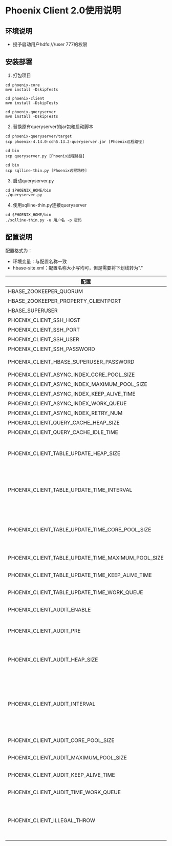 # Phoenix Client 2.0使用说明
## 环境说明
- 授予启动用户hdfs:///user 777的权限

## 安装部署
1. 打包项目
```shell script
cd phoenix-core
mvn install -DskipTests

cd phoenix-client
mvn install -DskipTests

cd phoenix-queryserver
mvn install -DskipTests
```

2. 替换原有queryserver的jar包和启动脚本
```shell script
cd phoenix-queryserver/target
scp phoenix-4.14.0-cdh5.13.2-queryserver.jar [Phoenix远程路径]

cd bin
scp queryserver.py [Phoenix远程路径]

cd bin
scp sqlline-thin.py [Phoenix远程路径]
```

3. 启动queryserver.py
```shell script
cd $PHOENIX_HOME/bin
./queryserver.py
```

4. 使用sqlline-thin.py连接queryserver
```shell script
cd $PHOENIX_HOME/bin
./sqlline-thin.py -u 用户名 -p 密码
```

## 配置说明
配置格式为：
- 环境变量：与配置名称一致
- hbase-site.xml：配置名称大小写均可，但是需要将下划线转为"."

| 配置                                         | 说明                                              |
| -------------------------------------------- | ------------------------------------------------- |
|HBASE_ZOOKEEPER_QUORUM|ZooKeeper IP地址|
|HBASE_ZOOKEEPER_PROPERTY_CLIENTPORT|ZooKeeper 端口地址|
|HBASE_SUPERUSER|HBase 超级用户名|
|PHOENIX_CLIENT_SSH_HOST|HBase 命令可执行节点IP地址|
|PHOENIX_CLIENT_SSH_PORT|HBase 命令可执行节点SSH端口|
|PHOENIX_CLIENT_SSH_USER|HBase 命令可执行节点用户名|
|PHOENIX_CLIENT_SSH_PASSWORD|HBase 命令可执行节点密码|
|PHOENIX_CLIENT_HBASE_SUPERUSER_PASSWORD|Phoenix 超级用户的密码，用户名对应HBASE_SUPERUSER|
|PHOENIX_CLIENT_ASYNC_INDEX_CORE_POOL_SIZE|创建异步索引线程池核心线程数量|
|PHOENIX_CLIENT_ASYNC_INDEX_MAXIMUM_POOL_SIZE|创建异步索引线程池最大线程数量|
|PHOENIX_CLIENT_ASYNC_INDEX_KEEP_ALIVE_TIME|创建异步索引线程池线程存活时间，单位毫秒|
|PHOENIX_CLIENT_ASYNC_INDEX_WORK_QUEUE|创建异步索引线程池线程队列数量|
|PHOENIX_CLIENT_ASYNC_INDEX_RETRY_NUM|异步索引重试次数|
|PHOENIX_CLIENT_QUERY_CACHE_HEAP_SIZE|查询缓存堆内存大小，单位Bytes|
|PHOENIX_CLIENT_QUERY_CACHE_IDLE_TIME|查询缓存失效时间（每次使用后时间刷新），单位毫秒|
|PHOENIX_CLIENT_TABLE_UPDATE_HEAP_SIZE|表更新时间堆内存大小，默认为100MB<br>注意：表更新时间缓存存储表名和时间戳，如果表名占用100字节，则1MB可以存储10000个表，因此不需要修改该配置|
|PHOENIX_CLIENT_TABLE_UPDATE_TIME_INTERVAL|表更新时间缓存写入SYSTEM.TABLE_UPDATE_TIME表的间隔，如果设置为0，则每次检测到表更新操作都会写入<br>注意：该值越大，意味着故障时丢失的数据越多<br>注意：该值越小，意味着越频繁地写入Phoenix表|
|PHOENIX_CLIENT_TABLE_UPDATE_TIME_CORE_POOL_SIZE|表更新时间缓存写入SYSTEM.TABLE_UPDATE_TIME表的线程数量<br>注意：只有当PHOENIX_CLIENT_TABLE_UPDATE_TIME_INTERVAL = 0时，该值才生效|
|PHOENIX_CLIENT_TABLE_UPDATE_TIME_MAXIMUM_POOL_SIZE|表更新时间缓存写入SYSTEM.TABLE_UPDATE_TIME表的最大线程数量|
|PHOENIX_CLIENT_TABLE_UPDATE_TIME_KEEP_ALIVE_TIME|表更新时间缓存写入SYSTEM.TABLE_UPDATE_TIME表的线程存活时间，单位毫秒|
|PHOENIX_CLIENT_TABLE_UPDATE_TIME_WORK_QUEUE|表更新时间缓存写入SYSTEM.TABLE_UPDATE_TIME表的线程队列大小|
|PHOENIX_CLIENT_AUDIT_ENABLE|数据库审计日志开启 注意：只有该值为true时，才会启用数据库审计日志|
|PHOENIX_CLIENT_AUDIT_PRE|数据库审计日志过滤前缀，设置为""代表所有操作都计入审计日志<br>注意：只有符合设置前缀的SQL语句才会被记录|
|PHOENIX_CLIENT_AUDIT_HEAP_SIZE|数据库审计日志缓存对大小，默认为1GB<br>注意：如果设置该值过小，会导致写入Phoenix表间隔期间可能会存在超出该设置的缓存，无法及时写入审计表中，导致审计日志丢失|
|PHOENIX_CLIENT_AUDIT_INTERVAL|数据库审计日志缓存写入SYSTEM.AUDIT表的间隔，如果设置为0，则每次检测到表更新操作都会写入<br>注意：该值越大，意味着故障时丢失的数据越多<br>注意：该值越小，意味着越频繁地写入Phoenix表<br>注意：如果该值设置过大，会导致写入Phoenix表间隔期间可能会存在超出缓存堆大小的缓存，无法及时写入审计表中，导致审计日志丢失|
|PHOENIX_CLIENT_AUDIT_CORE_POOL_SIZE|数据库审计日志缓存写入SYSTEM.AUDIT表的线程数量|
|PHOENIX_CLIENT_AUDIT_MAXIMUM_POOL_SIZE|数据库审计日志缓存写入SYSTEM.AUDIT表的最大线程数量|
|PHOENIX_CLIENT_AUDIT_KEEP_ALIVE_TIME|数据库审计日志缓存写入SYSTEM.AUDIT表的线程存活时间，单位毫秒|
|PHOENIX_CLIENT_AUDIT_TIME_WORK_QUEUE|数据库审计日志缓存写入SYSTEM.AUDIT表的线程队列大小|
|PHOENIX_CLIENT_ILLEGAL_THROW|查询时数据如果转换有异常，是否抛出<br>注意：该配置主要是为了映射HBase表，HBase原始数据与Phoenix不匹配时，Phoenix查询会直接抛出异常<br>注意：如果设置为false，则不会抛出异常，而是返回null|